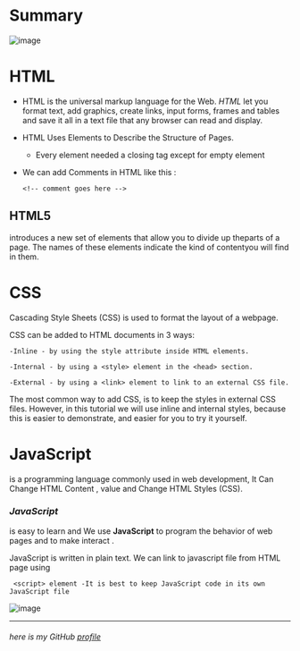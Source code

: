 # Summary
![image](https://www.karasiak.net/wp-content/uploads/2017/10/lego_html_css_javascript.jpg)

# HTML
 * HTML is the universal markup language for the Web. _HTML_ let  you format text, add graphics, create links, input forms, frames and tables and save it all in a text file that any browser can read and display.

 * HTML Uses Elements to Describe the Structure of Pages.

    - Every element needed a closing tag except for empty element

 * We can add Comments in HTML like this :

       <!-- comment goes here -->


## HTML5
 introduces a new set of elements that allow you to divide up theparts of a page. The names of these elements indicate the kind of contentyou will find in them.

# CSS

   Cascading Style Sheets (CSS) is used to format the layout of a webpage.

   CSS can be added to HTML documents in 3 ways:

    -Inline - by using the style attribute inside HTML elements.

    -Internal - by using a <style> element in the <head> section.

    -External - by using a <link> element to link to an external CSS file.

  The most common way to add CSS, is to keep the styles in external CSS files. However, in this tutorial we will use inline and internal styles, because this is easier to demonstrate, and easier for you to try it yourself.


# JavaScript

is a programming language commonly used in web development, It Can Change HTML Content , value and Change HTML Styles (CSS). 

### _JavaScript_ 
 is easy to learn and  We use  **JavaScript** to program the behavior of web pages and to make interact .


JavaScript is written in plain text.
We can link to javascript file from HTML page using

     <script> element -It is best to keep JavaScript code in its own JavaScript file


![image](https://miro.medium.com/max/700/1*OF0xEMkWBv-69zvmNs6RDQ.gif)


 ------


 ###### here is my GitHub [profile](https://github.com/ayahabuhammad/) ######
